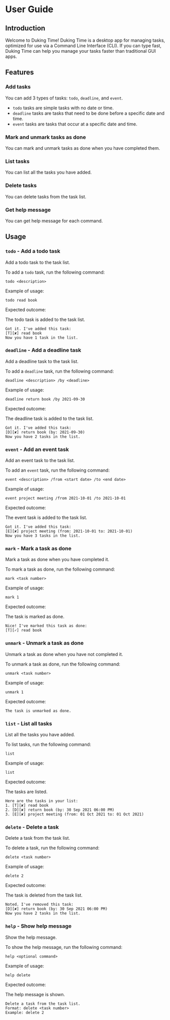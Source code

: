 # User Guide

## Introduction

Welcome to Duking Time! Duking Time is a desktop app for managing tasks, optimized for use via a Command Line Interface (CLI). If you can type fast, Duking Time can help you manage your tasks faster than traditional GUI apps.

## Features

### Add tasks

You can add 3 types of tasks: `todo`, `deadline`, and `event`.
- `todo` tasks are simple tasks with no date or time.
- `deadline` tasks are tasks that need to be done before a specific date and time.
- `event` tasks are tasks that occur at a specific date and time.

### Mark and unmark tasks as done

You can mark and unmark tasks as done when you have completed them.

### List tasks

You can list all the tasks you have added.

### Delete tasks

You can delete tasks from the task list.

### Get help message

You can get help message for each command.

## Usage

### `todo` - Add a todo task

Add a todo task to the task list.

To add a `todo` task, run the following command:
```
todo <description>
```

Example of usage:

`todo read book`

Expected outcome:

The todo task is added to the task list.

```
Got it. I've added this task:
[T][✘] read book
Now you have 1 task in the list.
```

### `deadline` - Add a deadline task

Add a deadline task to the task list.

To add a `deadline` task, run the following command:
```
deadline <description> /by <deadline>
```

Example of usage:

`deadline return book /by 2021-09-30`

Expected outcome:

The deadline task is added to the task list.

```
Got it. I've added this task:
[D][✘] return book (by: 2021-09-30)
Now you have 2 tasks in the list.
```

### `event` - Add an event task

Add an event task to the task list.

To add an `event` task, run the following command:
```
event <description> /from <start date> /to <end date>
```

Example of usage:

`event project meeting /from 2021-10-01 /to 2021-10-01`

Expected outcome:

The event task is added to the task list.

```
Got it. I've added this task:
[E][✘] project meeting (from: 2021-10-01 to: 2021-10-01)
Now you have 3 tasks in the list.
```

### `mark` - Mark a task as done

Mark a task as done when you have completed it.

To mark a task as done, run the following command:
```
mark <task number>
```

Example of usage:

`mark 1`

Expected outcome:

The task is marked as done.

```
Nice! I've marked this task as done:
[T][✓] read book
```

### `unmark` - Unmark a task as done

Unmark a task as done when you have not completed it.

To unmark a task as done, run the following command:
```
unmark <task number>
```

Example of usage:

`unmark 1`

Expected outcome:

```
The task is unmarked as done.
```

### `list` - List all tasks

List all the tasks you have added.

To list tasks, run the following command:
```
list
```

Example of usage:

`list`

Expected outcome:

The tasks are listed.

```
Here are the tasks in your list:
1. [T][✘] read book
2. [D][✘] return book (by: 30 Sep 2021 06:00 PM)
3. [E][✘] project meeting (from: 01 Oct 2021 to: 01 Oct 2021)
```

### `delete` - Delete a task

Delete a task from the task list.

To delete a task, run the following command:
```
delete <task number>
```

Example of usage:

`delete 2`

Expected outcome:

The task is deleted from the task list.

```
Noted. I've removed this task:
[D][✘] return book (by: 30 Sep 2021 06:00 PM)
Now you have 2 tasks in the list.
```

### `help` - Show help message

Show the help message.

To show the help message, run the following command:
```
help <optional command>
```

Example of usage:

`help delete`

Expected outcome:

The help message is shown.

```
Delete a task from the task list.
Format: delete <task number>
Example: delete 2
```

